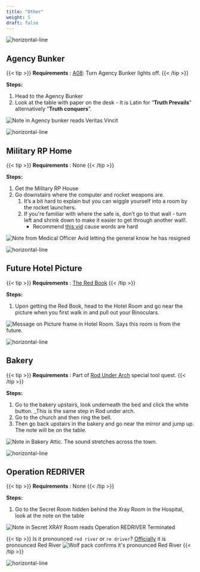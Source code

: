 ```yaml
---
title: "Other"
weight: 5
draft: false
---
```



![horizontal-line](/images/green-line.png)

## Agency Bunker

{{< tip >}}
**Requirements** : [A08](/casebook/light_panel/#a08): Turn Agency Bunker lights off.
{{< /tip >}}

**Steps:**

1. Head to the Agency Bunker
2. Look at the table with paper on the desk - It is Latin for “**Truth Prevails**” alternatively “**Truth conquers**”.

![Note in Agency bunker reads Veritas Vincit](/images/bh/other_agency_bunker_note.jpg) 

![horizontal-line](/images/green-line.png)

## Military RP Home

{{< tip >}}
**Requirements** : None
{{< /tip >}}

**Steps:**

1. Get the Military RP House
2. Go downstairs where the computer and rocket weapons are.
	1. It’s a bit hard to explain but you can wiggle yourself into a room by the rocket launchers.
	2. If you're familiar with where the safe is, don’t go to that wall - turn left and shrink down to make it easier to get through another wall!. 
		- Recommend [this vid](https://www.youtube.com/watch?v=IVYdl_jo6jg&t) cause words are hard

![Note from Medical Officer Avid letting the general know he has resigned](/images/bh/other_military_rp_note.png) 

![horizontal-line](/images/green-line.png)

## Future Hotel Picture

{{< tip >}}
**Requirements** : [The Red Book](/lore/special_tools/#the-red-book)
{{< /tip >}}

**Steps:**

1. Upon getting the Red Book, head to the Hotel Room and go near the picture when you first walk in and pull out your Binoculars.

![Message on Picture frame in Hotel Room. Says this room is from the future.](/images/bh/other_future_hotel_picture_frame_note.jpg) 

![horizontal-line](/images/green-line.png)

## Bakery

{{< tip >}}
**Requirements** : Part of [Rod Under Arch](/lore/special_tools/#rod-under-the-arch) special tool quest.
{{< /tip >}}

**Steps:**

1. Go to the bakery upstairs, look underneath the bed and click the white button. _This is the same step in Rod under arch. 
2. Go to the church and then ring the bell. 
3. Then go back upstairs in the bakery and go near the mirror and jump up. The note will be on the table. 

![Note in Bakery Attic. The sound stretches across the town.](/images/bh/other_bakery_note.jpg) 

![horizontal-line](/images/green-line.png)

## Operation REDRIVER

{{< tip >}}
**Requirements** : None
{{< /tip >}}

**Steps:**

1. Go to the Secret Room hidden behind the Xray Room in the Hospital, look at the note on the table

![Note in Secret XRAY Room reads Operation REDRIVER Terminated](/images/bh/operation_red_river_note.jpg) 

{{< tip >}}
Is it pronounced `red river` or `re driver`?
[Officially](https://discord.com/channels/482308357248647177/870010373976236052/1105193056317218856) it is pronounced Red River
![Wolf pack confirms it's pronounced Red River](/images/bh/wolf_confirmed_red_river.jpg)
{{< /tip >}}

![horizontal-line](/images/green-line.png)